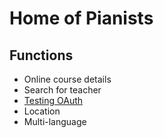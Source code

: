 # Home of Pianists

## Functions

- Online course details
- Search for teacher
- [ Testing OAuth ](https://authjs.dev/guides/testing)
- Location
- Multi-language